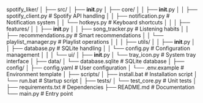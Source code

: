 spotify_liker/
│
├── src/
│   ├── __init__.py
│   ├── core/
│   │   ├── __init__.py
│   │   ├── spotify_client.py      # Spotify API handling
│   │   ├── notification.py        # Notification system
│   │   └── hotkeys.py            # Keyboard shortcuts
│   │
│   ├── features/
│   │   ├── __init__.py
│   │   ├── song_tracker.py       # Listening habits
│   │   ├── recommendations.py    # Smart recommendations
│   │   └── playlist_manager.py   # Playlist operations
│   │
│   ├── utils/
│   │   ├── __init__.py
│   │   ├── database.py          # SQLite handling
│   │   └── config.py            # Configuration management
│   │
│   └── ui/
│       ├── __init__.py
│       └── tray_icon.py         # System tray interface
│
├── data/
│   └── database.sqlite          # SQLite database
│
├── config/
│   ├── config.yaml             # User configuration
│   └── .env.example            # Environment template
│
├── scripts/
│   ├── install.bat             # Installation script
│   └── run.bat                 # Startup script
│
├── tests/
│   └── test_core.py            # Unit tests
│
├── requirements.txt            # Dependencies
├── README.md                   # Documentation
└── main.py                     # Entry point
